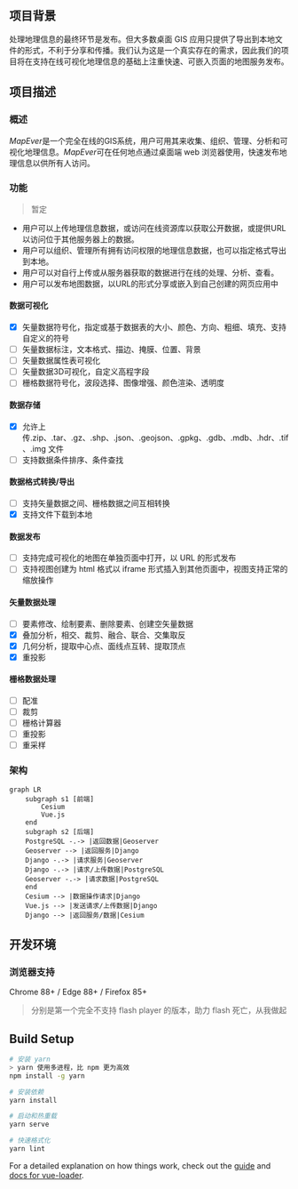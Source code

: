## 项目背景
处理地理信息的最终环节是发布。但大多数桌面 GIS 应用只提供了导出到本地文件的形式，不利于分享和传播。我们认为这是一个真实存在的需求，因此我们的项目将在支持在线可视化地理信息的基础上注重快速、可嵌入页面的地图服务发布。
## 项目描述
### 概述
*MapEver*是一个完全在线的GIS系统，用户可用其来收集、组织、管理、分析和可视化地理信息。*MapEver*可在任何地点通过桌面端 web 浏览器使用，快速发布地理信息以供所有人访问。
### 功能
 > 暂定
 - 用户可以上传地理信息数据，或访问在线资源库以获取公开数据，或提供URL以访问位于其他服务器上的数据。
 - 用户可以组织、管理所有拥有访问权限的地理信息数据，也可以指定格式导出到本地。
 - 用户可以对自行上传或从服务器获取的数据进行在线的处理、分析、查看。
 - 用户可以发布地图数据，以URL的形式分享或嵌入到自己创建的网页应用中
#### 数据可视化
 - [x] 矢量数据符号化，指定或基于数据表的大小、颜色、方向、粗细、填充、支持自定义的符号
 - [ ] 矢量数据标注，文本格式、描边、掩膜、位置、背景
 - [ ] 矢量数据属性表可视化
 - [ ] 矢量数据3D可视化，自定义高程字段
 - [ ] 栅格数据符号化，波段选择、图像增强、颜色渲染、透明度
#### 数据存储
 - [x] 允许上传.zip、.tar、.gz、.shp、.json、.geojson、.gpkg、.gdb、.mdb、.hdr、.tif、.img 文件
 - [ ] 支持数据条件排序、条件查找
#### 数据格式转换/导出
 - [ ] 支持矢量数据之间、栅格数据之间互相转换
 - [x] 支持文件下载到本地
#### 数据发布
 - [ ] 支持完成可视化的地图在单独页面中打开，以 URL 的形式发布
 - [ ] 支持视图创建为 html 格式以 iframe 形式插入到其他页面中，视图支持正常的缩放操作
#### 矢量数据处理
 - [ ] 要素修改、绘制要素、删除要素、创建空矢量数据
 - [x] 叠加分析，相交、裁剪、融合、联合、交集取反
 - [x] 几何分析，提取中心点、面线点互转、提取顶点
 - [x] 重投影
#### 栅格数据处理
 - [ ] 配准
 - [ ] 裁剪
 - [ ] 栅格计算器
 - [ ] 重投影
 - [ ] 重采样
### 架构
```mermaid
graph LR
    subgraph s1 [前端]
        Cesium
        Vue.js
    end
    subgraph s2 [后端]
    PostgreSQL -.-> |返回数据|Geoserver
    Geoserver --> |返回服务|Django
    Django -.-> |请求服务|Geoserver
    Django -.-> |请求/上传数据|PostgreSQL
    Geoserver -.-> |请求数据|PostgreSQL
    end
    Cesium --> |数据操作请求|Django
    Vue.js --> |发送请求/上传数据|Django
    Django --> |返回服务/数据|Cesium
```
## 开发环境
### 浏览器支持
Chrome 88+ / Edge 88+ / Firefox 85+
> 分别是第一个完全不支持 flash player 的版本，助力 flash 死亡，从我做起

## Build Setup

``` bash
# 安装 yarn
> yarn 使用多进程，比 npm 更为高效
npm install -g yarn

# 安装依赖
yarn install

# 启动和热重载
yarn serve

# 快速格式化
yarn lint
```

For a detailed explanation on how things work, check out the [guide](http://vuejs-templates.github.io/webpack/) and [docs for vue-loader](http://vuejs.github.io/vue-loader).
